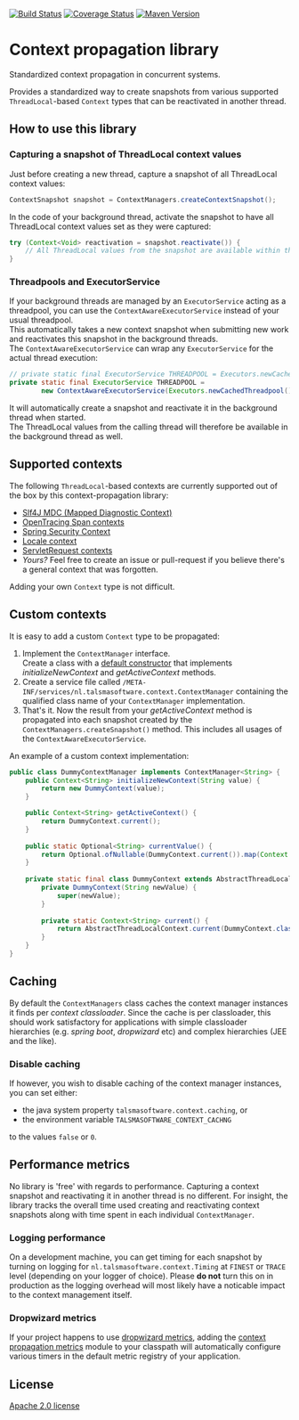 [![Build Status][ci-img]][ci]
[![Coverage Status][coveralls-img]][coveralls]
[![Maven Version][maven-img]][maven]

# Context propagation library

Standardized context propagation in concurrent systems.

Provides a standardized way to create snapshots from various supported
`ThreadLocal`-based `Context` types that can be reactivated in another
thread.

## How to use this library

### Capturing a snapshot of ThreadLocal context values

Just before creating a new thread, capture a snapshot of all ThreadLocal context
values:
```java
ContextSnapshot snapshot = ContextManagers.createContextSnapshot();
```

In the code of your background thread, activate the snapshot to have all ThreadLocal
context values set as they were captured:
```java
try (Context<Void> reactivation = snapshot.reactivate()) {
    // All ThreadLocal values from the snapshot are available within this block
}
```

### Threadpools and ExecutorService

If your background threads are managed by an `ExecutorService` acting as a threadpool,
you can use the `ContextAwareExecutorService` instead of your usual threadpool.  
This automatically takes a new context snapshot when submitting new work
and reactivates this snapshot in the background threads.  
The `ContextAwareExecutorService` can wrap any `ExecutorService` for the actual thread execution:
```java
// private static final ExecutorService THREADPOOL = Executors.newCachedThreadpool();
private static final ExecutorService THREADPOOL = 
        new ContextAwareExecutorService(Executors.newCachedThreadpool());
```

It will automatically create a snapshot and reactivate it in the 
background thread when started.  
The ThreadLocal values from the calling thread will therefore 
be available in the background thread as well.

## Supported contexts

The following `ThreadLocal`-based contexts are currently supported 
out of the box by this context-propagation library:

- [Slf4J MDC (Mapped Diagnostic Context)][mdc propagation]
- [OpenTracing Span contexts][opentracing span propagation]
- [Spring Security Context]
- [Locale context][locale context]
- [ServletRequest contexts][servletrequest propagation]
- _Yours?_ Feel free to create an issue or pull-request
  if you believe there's a general context that was forgotten. 

Adding your own `Context` type is not difficult.

## Custom contexts

It is easy to add a custom `Context` type to be propagated:

1. Implement the `ContextManager` interface.  
   Create a class with a [default constructor]
   that implements _initializeNewContext_ and _getActiveContext_ methods.
2. Create a service file called
   `/META-INF/services/nl.talsmasoftware.context.ContextManager` 
   containing the qualified class name of your `ContextManager` implementation.
3. That's it. Now the result from your _getActiveContext_ method is propagated
   into each snapshot created by the `ContextManagers.createSnapshot()` method.
   This includes all usages of the `ContextAwareExecutorService`.

An example of a custom context implementation:
```java
public class DummyContextManager implements ContextManager<String> {
    public Context<String> initializeNewContext(String value) {
        return new DummyContext(value);
    }

    public Context<String> getActiveContext() {
        return DummyContext.current();
    }
    
    public static Optional<String> currentValue() {
        return Optional.ofNullable(DummyContext.current()).map(Context::getValue);
    }
    
    private static final class DummyContext extends AbstractThreadLocalContext<String> {
        private DummyContext(String newValue) {
            super(newValue);
        }
        
        private static Context<String> current() {
            return AbstractThreadLocalContext.current(DummyContext.class);
        }
    }
}
```

## Caching

By default the `ContextManagers` class caches the context manager instances it finds per
_context classloader_. Since the cache is per classloader, this should work satisfactory
for applications with simple classloader hierarchies (e.g. _spring boot_, _dropwizard_ etc) 
and complex hierarchies (JEE and the like).

### Disable caching

If however, you wish to disable caching of the context manager instances, you can set either:
- the java system property `talsmasoftware.context.caching`, or
- the environment variable `TALSMASOFTWARE_CONTEXT_CACHNG`

to the values `false` or `0`.

## Performance metrics

No library is 'free' with regards to performance.
Capturing a context snapshot and reactivating it in another thread is no different.
For insight, the library tracks the overall time used creating and reactivating
context snapshots along with time spent in each individual `ContextManager`.

### Logging performance
On a development machine, you can get timing for each snapshot by turning on logging
for `nl.talsmasoftware.context.Timing` at `FINEST` or `TRACE` level 
(depending on your logger of choice).
Please **do not** turn this on in production as the logging overhead will most likely
have a noticable impact to the context management itself.

### Dropwizard metrics
If your project happens to use [dropwizard metrics](https://metrics.dropwizard.io/),
adding the [context propagation metrics] module to your classpath will automatically 
configure various timers in the default metric registry of your application.

## License

[Apache 2.0 license](../LICENSE)


  [ci-img]: https://travis-ci.org/talsma-ict/context-propagation.svg?branch=develop
  [ci]: https://travis-ci.org/talsma-ict/context-propagation
  [maven-img]: https://img.shields.io/maven-metadata/v/http/central.maven.org/maven2/nl/talsmasoftware/context/context-propagation/maven-metadata.xml.svg
  [maven]: http://mvnrepository.com/artifact/nl.talsmasoftware.context
  [release-img]: https://img.shields.io/github/release/talsma-ict/context-propagation.svg
  [release]: https://github.com/talsma-ict/context-propagation/releases
  [coveralls-img]: https://coveralls.io/repos/github/talsma-ict/context-propagation/badge.svg
  [coveralls]: https://coveralls.io/github/talsma-ict/context-propagation

  [servletrequest propagation]: ../servletrequest-propagation
  [mdc propagation]: ../mdc-propagation
  [locale context]: ../locale-context
  [spring security context]: ../spring-security-context
  [opentracing span propagation]: ../opentracing-span-propagation
  [context propagation metrics]: ../context-propagation-metrics
  [default constructor]: https://en.wikipedia.org/wiki/Nullary_constructor
